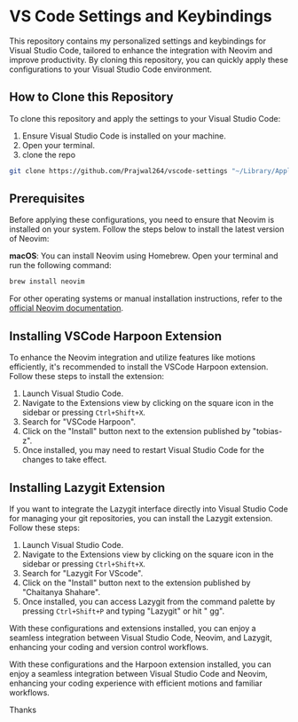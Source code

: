 # VS Code Settings and Keybindings

This repository contains my personalized settings and keybindings for Visual Studio Code, tailored to enhance the integration with Neovim and improve productivity. By cloning this repository, you can quickly apply these configurations to your Visual Studio Code environment.

## How to Clone this Repository

To clone this repository and apply the settings to your Visual Studio Code:

1. Ensure Visual Studio Code is installed on your machine.
2. Open your terminal.
3. clone the repo
   
```bash
git clone https://github.com/Prajwal264/vscode-settings "~/Library/Application\ Support/Code/User/"
```

## Prerequisites

Before applying these configurations, you need to ensure that Neovim is installed on your system. Follow the steps below to install the latest version of Neovim:

**macOS**: You can install Neovim using Homebrew. Open your terminal and run the following command:
 ```bash
 brew install neovim
 ```

For other operating systems or manual installation instructions, refer to the [official Neovim documentation](https://neovim.io/).

## Installing VSCode Harpoon Extension

To enhance the Neovim integration and utilize features like motions efficiently, it's recommended to install the VSCode Harpoon extension. Follow these steps to install the extension:

1. Launch Visual Studio Code.
2. Navigate to the Extensions view by clicking on the square icon in the sidebar or pressing `Ctrl+Shift+X`.
3. Search for "VSCode Harpoon".
4. Click on the "Install" button next to the extension published by "tobias-z".
5. Once installed, you may need to restart Visual Studio Code for the changes to take effect.

## Installing Lazygit Extension

If you want to integrate the Lazygit interface directly into Visual Studio Code for managing your git repositories, you can install the Lazygit extension. Follow these steps:

1. Launch Visual Studio Code.
2. Navigate to the Extensions view by clicking on the square icon in the sidebar or pressing `Ctrl+Shift+X`.
3. Search for "Lazygit For VScode".
4. Click on the "Install" button next to the extension published by "Chaitanya Shahare".
5. Once installed, you can access Lazygit from the command palette by pressing `Ctrl+Shift+P` and typing "Lazygit" or hit "<leader> gg".

With these configurations and extensions installed, you can enjoy a seamless integration between Visual Studio Code, Neovim, and Lazygit, enhancing your coding and version control workflows.

With these configurations and the Harpoon extension installed, you can enjoy a seamless integration between Visual Studio Code and Neovim, enhancing your coding experience with efficient motions and familiar workflows.

Thanks
